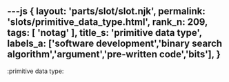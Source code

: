 ---js
{
  layout: 'parts/slot/slot.njk',
  permalink: 'slots/primitive_data_type.html',
  rank_n: 209,
  tags: [ 'notag' ],
  title_s: 'primitive data type',
  labels_a: ['software development','binary search algorithm','argument','pre-written code','bits'],
}
---
:primitive data type:

